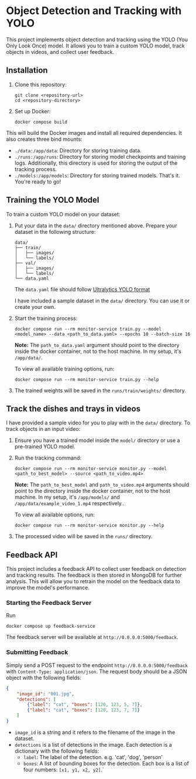 # Object Detection and Tracking with YOLO

This project implements object detection and tracking using the YOLO (You Only Look Once) model.
It allows you to train a custom YOLO model, track objects in videos, and collect user feedback.

## Installation

1. Clone this repository:
   ```
   git clone <repository-url>
   cd <repository-directory>
   ```

2. Set up Docker:
   ```
   docker compose build
   ```

This will build the Docker images and install all required dependencies.
It also creates three bind mounts:
- `./data:/app/data`: Directory for storing training data.
- `./runs:/app/runs`: Directory for storing model checkpoints and training logs.
  Additionally, this directory is used for storing the output of the tracking process.
- `./models:/app/models`: Directory for storing trained models.
That's it. You're ready to go!

## Training the YOLO Model

To train a custom YOLO model on your dataset:

1. Put your data in the `data/` directory mentioned above. Prepare your dataset in the following structure:
   ```
   data/
   ├── train/
   │   ├── images/
   │   └── labels/
   ├── val/
   │   ├── images/
   │   └── labels/
   └── data.yaml
   ```
   The `data.yaml` file should follow [Ultralytics YOLO format](https://docs.ultralytics.com/datasets/detect/#ultralytics-yolo-format)

   I have included a sample dataset in the `data/` directory. You can use it or create your own.

2. Start the training process:
   ```
   docker compose run --rm monitor-service train.py --model <model_name> --data <path_to_data.yaml> --epochs 10 --batch-size 16
   ```

   **Note:** The `path_to_data.yaml` argument should point to the directory inside the docker container, not to the host machine. In
   my setup, it's `/app/data/`.

   To view all available training options, run:
   ```
   docker compose run --rm monitor-service train.py --help
   ```

3. The trained weights will be saved in the `runs/train/weights/` directory.

## Track the dishes and trays in videos

I have provided a sample video for you to play with in the `data/` directory. To track objects in an input video:

1. Ensure you have a trained model inside the `model/` directory or use a pre-trained YOLO model.

2. Run the tracking command:
   ```
   docker compose run --rm monitor-service monitor.py --model <path_to_best_model> --source <path_to_video.mp4>
   ```

   **Note:** The `path_to_best_model` and `path_to_video.mp4` arguments should point to the directory inside the docker container, not to the host machine. In
   my setup, it's `/app/models/` and `/app/data/example_video_1.mp4` respectively..

   To view all available options, run:
    ```
   docker compose run --rm monitor-service monitor.py --help
   ```

3. The processed video will be saved in the `runs/` directory.

## Feedback API

This project includes a feedback API to collect user feedback on detection and tracking results.
The feedback is then stored in MongoDB for further analysis. This will allow you to retrain the model on the feedback data to
improve the model's performance.

### Starting the Feedback Server

Run

```shell
docker compose up feedback-service
```

The feedback server will be available at `http://0.0.0.0:5000/feedback`.

### Submitting Feedback

Simply send a POST request to the endpoint `http://0.0.0.0:5000/feedback` with `Content-Type: application/json`.
The request body should be a JSON object with the following fields:

```json
{
    "image_id": "001.jpg",
    "detections": [
        {"label": "cat", "boxes": [120, 123, 5, 7]},
        {"label": "cat", "boxes": [120, 123, 7, 7]}
    ]
}
```
* `image_id` is a string and it refers to the filename of the image in the dataset.
* `detections` is a list of detections in the image. Each detection is a dictionary with the following fields:
    * `label`: The label of the detection. e.g. 'cat', 'dog', 'person'
    * `boxes`: A list of bounding boxes for the detection. Each box is a list of four numbers: `[x1, y1, x2, y2]`.`
